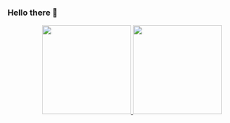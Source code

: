 ### Hello there 👋

<!--
**JLeoBorges/JLeoBorges** is a ✨ _special_ ✨ repository because its `README.md` (this file) appears on your GitHub profile.

Here are some ideas to get you started:

- 🔭 I’m currently working on ...
- 🌱 I’m currently learning ...
- 👯 I’m looking to collaborate on ...
- 🤔 I’m looking for help with ...
- 💬 Ask me about ...
- 📫 How to reach me: ...
- 😄 Pronouns: ...
- ⚡ Fun fact: ...
-->
<div width="1000px">
  <p align="center">
   <a href="https://github.com/JLeoBorges">
     <img
       height="180em"
       src="https://github-readme-stats.vercel.app/api?username=JLeoBorges&show_icons=true&theme=nord&include_all_commits=true&count_private=true"
     />
     <img
       height="180em"
       src="https://github-readme-stats.vercel.app/api/top-langs/?username=JLeoBorges&layout=compact&langs_count=16&theme=nord"
     />
   </a>
 </p>
    
</div>

